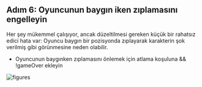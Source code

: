 ## Adım 6: Oyuncunun baygın iken zıplamasını engelleyin
Her şey mükemmel çalışıyor, ancak düzeltilmesi gereken küçük bir rahatsız edici hata var: Oyuncu baygın bir pozisyonda zıplayarak karakterin şok verilmiş gibi görünmesine neden olabilir.

- Oyuncunun baygınken zıplamasını önlemek için atlama koşuluna && !gameOver ekleyin

![figures]()
